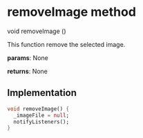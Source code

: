


# removeImage method








void removeImage
()





<p>This function remove the selected image.</p>
<p><strong>params</strong>:
  None</p>
<p><strong>returns</strong>:
  None</p>



## Implementation

```dart
void removeImage() {
  _imageFile = null;
  notifyListeners();
}
```







